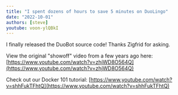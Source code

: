 ```yaml
---
title: "I spent dozens of hours to save 5 minutes on DuoLingo"
date: "2022-10-01"
authors: [steve]
youtube: voon-ylQBkI
---
```


<YouTubePlayer youtubeLink={frontmatter.youtube} />

I finally released the DuoBot source code! Thanks Zigfrid for asking.

<!-- truncate -->

View the original "showoff" video from a few years ago here: [https://www.youtube.com/watch?v=zhjWD8O564Q](https://www.youtube.com/watch?v=zhjWD8O564Q)

Check out our Docker 101 tutorial: [https://www.youtube.com/watch?v=shhFukTFhtQ](https://www.youtube.com/watch?v=shhFukTFhtQ)
